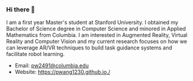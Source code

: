 ### Hi there 👋

I am a first year Master's student at Stanford University. I obtained my Bachelor of Science degree in Computer Science and minored in Applied Mathematics from Columbia. I am interested in Augmented Reality, Virtual Reality and Computer Vision and my current research focuses on how we can leverage AR/VR techniques to build task guidance systems and facilitate robot learning.

- Email: pw2491@columbia.edu 
- Website: https://pwang1230.github.io./ 
